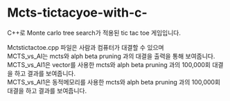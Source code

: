 # Mcts-tictacyoe-with-c-  

C++로 Monte carlo tree search가 적용된 tic tac toe 게임입니다.  

Mctstictactoe.cpp 파일은 사람과 컴퓨터가 대결할 수 있으며  
MCTS_vs_AI는 mcts와 alph beta pruning 과의 대결을 출력을 통해 보여줍니다.  
MCTS_vs_AI1은 vector를 사용한 mcts와 alph beta pruning 과의 100,000회 대결을 하고 결과를 보여줍니다.  
MCTS_vs_AI1은 동적메모리를 사용한 mcts와 alph beta pruning 과의 100,000회 대결을 하고 결과를 보여줍니다.



